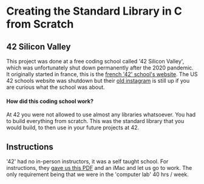 # Creating the Standard Library in C from Scratch

## 42 Silicon Valley 
This project was done at a free coding school called '42 Silicon Valley', which was unfortunately shut down permanently after the 2020 pandemic. It originally started in france, this is the [french '42' school's website](https://42.fr/en/homepage/). The US 42 schools website was shutdown but their [old instagram](https://www.instagram.com/42siliconvalley/?hl=en) is still up if you are curious what the school was about.

#### How did this coding school work?
At 42 you were not allowed to use almost any libraries whatsoever. You had to build everything from scratch. This was the standard library that you would build, to then use in your future projects at 42. 

## Instructions 

'42' had no in-person instructors, it was a self taught school. For instructions, they [gave us this PDF](https://github.com/wesleyZero/Std_C_Library_42SiliconValley/blob/main/Libft.pdf) and an iMac and let us go to work. The only requirement being that we were in the 'computer lab' 40 hrs / week. 
